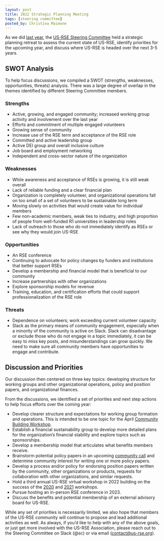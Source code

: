 ```yaml
---
layout: post
title: 2022 Strategic Planning Meeting
tags: [steering committee]
posted_by: Christina Maimone
---
```


As we did [last year](https://us-rse.org/2021-03-04-strategic-meeting/), the [US-RSE Steering Committee](https://us-rse.org/about/steering-committee/) held a strategic planning retreat to assess the current state of US-RSE, identify priorities for the upcoming year, and discuss where US-RSE is headed over the next 3-5 years.

## SWOT Analysis

To help focus discussions, we compiled a SWOT (strengths, weaknesses, opportunities, threats) analysis.  There was a large degree of overlap in the themes identified by different Steering Committee members.

### Strengths

* Active, growing, and engaged community; increased working group activity and involvement over the last year
* Efforts and commitment of multiple engaged volunteers
* Growing sense of community
* Increase use of the RSE term and acceptance of the RSE role
* Committed and active leadership group
* Active DEI group and overall inclusive culture
* Job board and employment networking
* Independent and cross-sector nature of the organization

### Weaknesses

* While awareness and acceptance of RSEs is growing, it is still weak overall
* Lack of reliable funding and a clear financial plan
* Organization is completely volunteer, and organizational operations fall on too small of a set of volunteers to be sustainable long term
* Moving slowly on activities that would create value for individual members
* Few non-academic members, weak ties to industry, and high proportion of people from well-funded R1 universities in leadership roles
* Lack of outreach to those who do not immediately identify as RSEs or see why they would join US-RSE

### Opportunities

* An RSE conference
* Continuing to advocate for policy changes by funders and institutions that better support RSEs
* Develop a membership and financial model that is beneficial to our community
* Increase partnerships with other organizations
* Explore sponsorship models for revenue
* Training, education, and certification efforts that could support professionalization of the RSE role


### Threats

* Dependence on volunteers; work exceeding current volunteer capacity
* Slack as the primary means of community engagement, especially when a minority of the community is active on Slack.  Slack can disadvantage or exclude those who do not engage in a topic immediately, it can be easy to miss key posts, and misunderstandings can grow quickly.  We need to make sure all community members have opportunities to engage and contribute.


## Discussion and Priorities 

Our discussion then centered on three key topics: developing structure for working groups and other organizational operations, policy and position papers, and organizational finances.

From the discussions, we identified a set of priorities and next step actions to help focus efforts over the coming year:

* Develop clearer structure and expectations for working group formation and operations.  This is intended to be one topic for the April [Community Building Workshop](https://us-rse.org/first-community-workshop/).
* Establish a financial sustainability group to develop more detailed plans for the organization’s financial stability and explore topics such as sponsorships.
* Develop a membership model that articulates what benefits members receive.
* Brainstorm potential policy papers in an upcoming [community call](https://github.com/USRSE/monthly-community-calls/issues/28) and determine community interest for writing one or more policy papers.
* Develop a process and/or policy for endorsing position papers written by the community, other organizations or products, requests for collaboration with other organizations, and similar requests.
* Hold a third annual US-RSE virtual workshop in 2022 building on the success of the [2020](https://us-rse.org/events/2020/2020-04-virtual-workshop/) and [2021](https://us-rse.org/virtual-workshop-2021/)  workshops.
* Pursue hosting an in-person RSE conference in 2023.
* Discuss the benefits and potential membership of an external advisory board for US-RSE.

While any set of priorities is necessarily limited, we also hope that members of the US-RSE community will continue to propose and lead additional activities as well.  As always, if you’d like to help with any of the above goals, or just get more involved with the US-RSE Association, please reach out to the Steering Committee on Slack (@sc) or via email (contact@us-rse.org).
